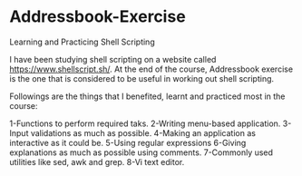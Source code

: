 # Addressbook-Exercise
Learning and Practicing Shell Scripting

I have been studying shell scripting on a website called https://www.shellscript.sh/. At the end of the course, Addressbook exercise is the one that is considered to be useful in working out shell scripting.

Followings are the things that I benefited, learnt and practiced most in the course:

1-Functions to perform required taks.
2-Writing menu-based application.
3-Input validations as much as possible.
4-Making an application as interactive as it could be.
5-Using regular expressions
6-Giving explanations as much as possible using comments.
7-Commonly used utilities like sed, awk and grep.
8-Vi text editor.
